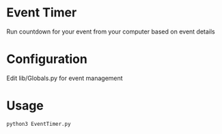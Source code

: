 # Event Timer
Run countdown for your event from your computer based on event details

# Configuration
Edit lib/Globals.py for event management

# Usage
`python3 EventTimer.py`

